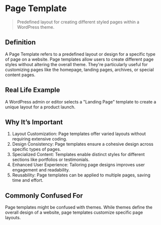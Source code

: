 # Page Template

>Predefined layout for creating different styled pages within a WordPress theme.

## Definition

A Page Template refers to a predefined layout or design for a specific type of page on a website. Page templates allow users to create different page styles without altering the overall theme. They're particularly useful for customizing pages like the homepage, landing pages, archives, or special content pages.

## Real Life Example

A WordPress admin or editor selects a "Landing Page" template to create a unique layout for a product launch.

## Why It’s Important

1. Layout Customization: Page templates offer varied layouts without requiring extensive coding.
2. Design Consistency: Page templates ensure a cohesive design across specific types of pages.
3. Specialized Content: Templates enable distinct styles for different sections like portfolios or testimonials.
4. Enhanced User Experience: Tailoring page designs improves user engagement and readability.
5. Reusability: Page templates can be applied to multiple pages, saving time and effort.

## Commonly Confused For

Page templates might be confused with themes. While themes define the overall design of a website, page templates customize specific page layouts.
